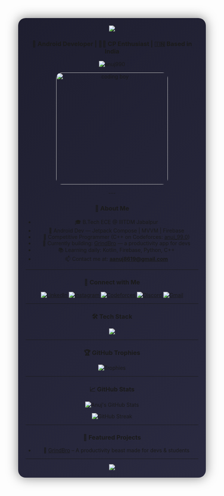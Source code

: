<div align="center" style="background: linear-gradient(135deg, #1e1e2f, #2a2a40); padding: 20px; border-radius: 20px; box-shadow: 0 0 30px rgba(0,0,0,0.5);">

<img src="https://capsule-render.vercel.app/api?type=waving&color=0:4e54c8,100:8f94fb&height=180&section=header&text=Hey%20I'm%20Anuj%20&fontColor=ffffff&fontSize=38&desc=Android%20Dev%20%7C%20ECE%20Undergrad%20%7C%20Problem%20Solver&descAlign=50&descAlignY=65&animation=twinkling" />



<h3 align="center">🚀 Android Developer | 👨‍💻 CP Enthusiast | 🇮🇳 Based in India</h3>

<p align="center">
  <img src="https://komarev.com/ghpvc/?username=anuj990&label=Profile+views&color=0e75b6&style=flat" alt="anuj990" />
</p>

<p align="center">
  <img src="https://media.giphy.com/media/qgQUggAC3Pfv687qPC/giphy.gif" width="300" style="border-radius: 15px;" alt="coding boy" />
</p>
---

### 🌟 About Me

- 🎓 B.Tech ECE @ IIITDM Jabalpur  
- 📱 Android Dev — Jetpack Compose | MVVM | Firebase  
- 🧠 Competitive Programmer (C++ on Codeforces: [anuj_99.0](https://codeforces.com/profile/anuj_99.0))  
- 🧩 Currently building: [GrindBro](https://github.com/anuj990/GrindBro) — a productivity app for devs  
- 📚 Learning daily: Kotlin, Firebase, Python, C++  
- 📫 Contact me at: **aanuj8619@gmail.com**  


---

### 🤝 Connect with Me

<p align="center">
  <a href="https://linkedin.com/in/anuj990" target="_blank" title="LinkedIn">
    <img src="https://img.shields.io/badge/LinkedIn-0077B5?style=for-the-badge&logo=linkedin&logoColor=white" alt="LinkedIn"/>
  </a>
  <a href="https://instagram.com/anuj_99.0" target="_blank" title="Instagram">
    <img src="https://img.shields.io/badge/Instagram-E4405F?style=for-the-badge&logo=instagram&logoColor=white" alt="Instagram"/>
  </a>
  <a href="https://codeforces.com/profile/anuj_99.0" target="_blank" title="Codeforces">
    <img src="https://img.shields.io/badge/Codeforces-1F8ACB?style=for-the-badge&logo=codeforces&logoColor=white" alt="Codeforces"/>
  </a>
  <a href="https://discord.gg/bunny_9_11" target="_blank" title="Discord">
    <img src="https://img.shields.io/badge/Discord-5865F2?style=for-the-badge&logo=discord&logoColor=white" alt="Discord"/>
  </a>
  <a href="mailto:aanuj8619@gmail.com" title="Email">
    <img src="https://img.shields.io/badge/Gmail-D14836?style=for-the-badge&logo=gmail&logoColor=white" alt="Gmail"/>
  </a>
</p>

---

### 🛠️ Tech Stack

<p align="center">
  <img src="https://skillicons.dev/icons?i=androidstudio,kotlin,cpp,python,firebase,git,github,vscode,linux" />
</p>

---

### 🏆 GitHub Trophies

<p align="center">
  <img src="https://github-profile-trophy.vercel.app/?username=anuj990&theme=onedark&column=7" alt="Trophies" />
</p>

---

### 📈 GitHub Stats

<p align="center">
  <img src="https://github-readme-stats.vercel.app/api?username=anuj990&show_icons=true&theme=radical" alt="Anuj's GitHub Stats" />
</p>

<p align="center">
  <img src="https://github-readme-streak-stats.herokuapp.com/?user=anuj990&theme=tokyonight" alt="GitHub Streak" />
</p>



---

### 🚀 Featured Projects

- 📱 [GrindBro](https://github.com/anuj990/GrindBro) – A productivity beast made for devs & students

---

<img src="https://capsule-render.vercel.app/api?type=waving&color=0:4e54c8,100:8f94fb&height=140&section=footer&text=Thanks%20for%20visiting!%20⭐&fontSize=18&fontColor=ffffff&animation=twinkling&fontAlignY=70" />
